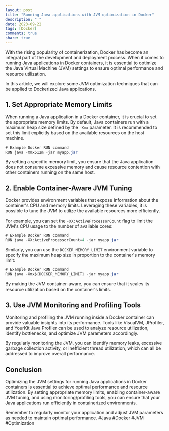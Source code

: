 ```yaml
---
layout: post
title: "Running Java applications with JVM optimization in Docker"
description: " "
date: 2023-09-22
tags: [Docker]
comments: true
share: true
---
```


With the rising popularity of containerization, Docker has become an integral part of the development and deployment process. When it comes to running Java applications in Docker containers, it is essential to optimize the Java Virtual Machine (JVM) settings to ensure optimal performance and resource utilization.

In this article, we will explore some JVM optimization techniques that can be applied to Dockerized Java applications.

## 1. Set Appropriate Memory Limits

When running a Java application in a Docker container, it is crucial to set the appropriate memory limits. By default, Java containers run with a maximum heap size defined by the `-Xmx` parameter. It is recommended to set this limit explicitly based on the available resources on the host machine.

```java
# Example Docker RUN command
RUN java -Xmx512m -jar myapp.jar
```

By setting a specific memory limit, you ensure that the Java application does not consume excessive memory and cause resource contention with other containers running on the same host.

## 2. Enable Container-Aware JVM Tuning

Docker provides environment variables that expose information about the container's CPU and memory limits. Leveraging these variables, it is possible to tune the JVM to utilize the available resources more efficiently.

For example, you can set the `-XX:ActiveProcessorCount` flag to limit the JVM's CPU usage to the number of available cores:

```java
# Example Docker RUN command
RUN java -XX:ActiveProcessorCount=4 -jar myapp.jar
```

Similarly, you can use the `DOCKER_MEMORY_LIMIT` environment variable to specify the maximum heap size in proportion to the container's memory limit:

```java
# Example Docker RUN command
RUN java -Xmx${DOCKER_MEMORY_LIMIT} -jar myapp.jar
```

By making the JVM container-aware, you can ensure that it scales its resource utilization based on the container's limits.

## 3. Use JVM Monitoring and Profiling Tools

Monitoring and profiling the JVM running inside a Docker container can provide valuable insights into its performance. Tools like VisualVM, JProfiler, and YourKit Java Profiler can be used to analyze resource utilization, identify bottlenecks, and optimize JVM parameters accordingly.

By regularly monitoring the JVM, you can identify memory leaks, excessive garbage collection activity, or inefficient thread utilization, which can all be addressed to improve overall performance.

## Conclusion

Optimizing the JVM settings for running Java applications in Docker containers is essential to achieve optimal performance and resource utilization. By setting appropriate memory limits, enabling container-aware JVM tuning, and using monitoring/profiling tools, you can ensure that your Java applications run efficiently in containerized environments.

Remember to regularly monitor your application and adjust JVM parameters as needed to maintain optimal performance. #Java #Docker #JVM #Optimization